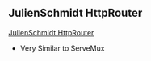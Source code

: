 ## JulienSchmidt HttpRouter

[JulienSchmidt HttpRouter](https://github.com/julienschmidt/httprouter)

- Very Similar to ServeMux